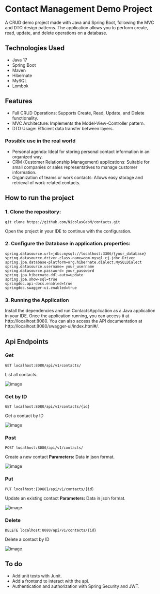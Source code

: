 # Contact Management Demo Project

A CRUD demo project made with Java and Spring Boot, following the MVC and DTO design patterns.
The application allows you to perform create, read, update, and delete operations on a database.

## Technologies Used
+ Java 17
+ Spring Boot
+ Maven
+ Hibernate 
+ MySQL
+ Lombok

## Features
+ Full CRUD Operations: Supports Create, Read, Update, and Delete functionality.
+ MVC Architecture: Implements the Model-View-Controller pattern.
+ DTO Usage: Efficient data transfer between layers.
  
### Possible use in the real world
+ Personal agenda: Ideal for storing personal contact information in an organized way.
+ CRM (Customer Relationship Management) applications:  Suitable for small companies or sales representatives to manage customer information.
+ Organization of teams or work contacts: Allows easy storage and retrieval of work-related contacts.

## How to run the project

### 1. Clone the repository:
	git clone https://github.com/NicolasGabM/contacts.git
Open the project in your IDE to continue with the configuration.
 
### 2. Configure the Database in application.properties:
 ```
spring.datasource.url=jdbc:mysql://localhost:3306/{your_database}
spring.datasource.driver-class-name=com.mysql.cj.jdbc.Driver
spring.jpa.database-platform=org.hibernate.dialect.MySQLDialect
spring.datasource.username= your_username
spring.datasource.password= your_password
spring.jpa.hibernate.ddl-auto=update
spring.jpa.show-sql=true
springdoc.api-docs.enabled=true
springdoc.swagger-ui.enabled=true
```
### 3. Running the Application

Install the dependencies and run ContactsApplication as a Java application in your IDE. 
Once the application running, you can access it at http://localhost:8080.
You can also access the API documentation at http://localhost:8080/swagger-ui/index.html#/.

## Api Endpoints
### Get

	GET localhost:8080/api/v1/contacts/
 
List all contacts.

![image](https://github.com/user-attachments/assets/e1a302ef-6011-40f3-9aa9-0fa28216ffca)


### Get by ID

	GET localhost:8080/api/v1/contacts/{id}
 
Get a contact by ID

![image](https://github.com/user-attachments/assets/926b4384-874b-4976-af60-980cb249efc3)

### Post

	POST localhost:8080/api/v1/contacts/
 
Create a new contact
**Parameters:** Data in json format.
 
 ![image](https://github.com/user-attachments/assets/556d3d5f-3cf3-41b1-9d50-408784bd2a64)

### Put

	PUT localhost:{8080}/api/v1/contacts/{id}
 
Update an existing contact
**Parameters:** Data in json format.

![image](https://github.com/user-attachments/assets/64af16b5-4adf-4c1a-96fe-0557f4b04b58)

### Delete

	DELETE localhost:8080/api/v1/contacts/{id}
 
Delete a contact by ID

 ![image](https://github.com/user-attachments/assets/a42a2450-fa94-4793-9b11-fcc1748bc3a0)

## To do 

+ Add unit tests with Junit. 
+ Add a frontend to interact with the api. 
+ Authentication and authorization with Spring Security and JWT.
